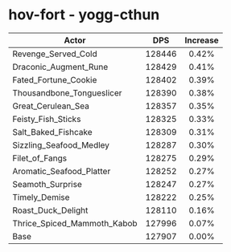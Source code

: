 # hov-fort - yogg-cthun
| Actor | DPS | Increase |
|---|:---:|:---:|
|Revenge_Served_Cold|128446|0.42%|
|Draconic_Augment_Rune|128429|0.41%|
|Fated_Fortune_Cookie|128402|0.39%|
|Thousandbone_Tongueslicer|128390|0.38%|
|Great_Cerulean_Sea|128357|0.35%|
|Feisty_Fish_Sticks|128325|0.33%|
|Salt_Baked_Fishcake|128309|0.31%|
|Sizzling_Seafood_Medley|128287|0.30%|
|Filet_of_Fangs|128275|0.29%|
|Aromatic_Seafood_Platter|128252|0.27%|
|Seamoth_Surprise|128247|0.27%|
|Timely_Demise|128222|0.25%|
|Roast_Duck_Delight|128110|0.16%|
|Thrice_Spiced_Mammoth_Kabob|127996|0.07%|
|Base|127907|0.00%|
